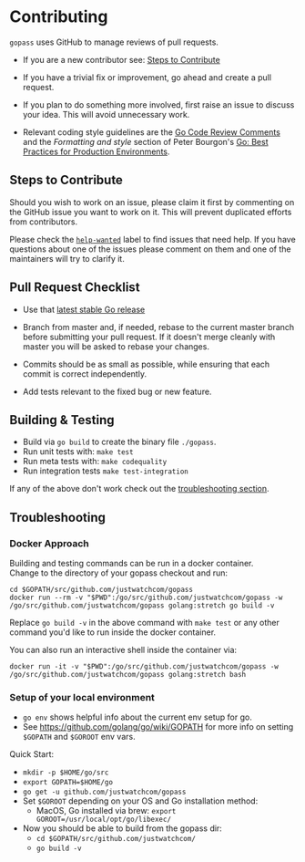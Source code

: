 # Contributing

`gopass` uses GitHub to manage reviews of pull requests.

* If you are a new contributor see: [Steps to Contribute](#steps-to-contribute)

* If you have a trivial fix or improvement, go ahead and create a pull request.

* If you plan to do something more involved, first raise an issue to discuss
  your idea. This will avoid unnecessary work.

* Relevant coding style guidelines are  the [Go Code Review Comments](https://code.google.com/p/go-wiki/wiki/CodeReviewComments)
  and the _Formatting and style_ section of Peter Bourgon's [Go: Best Practices for Production Environments](http://peter.bourgon.org/go-in-production/#formatting-and-style).

## Steps to Contribute

Should you wish to work on an issue, please claim it first by commenting on the GitHub issue you want to work on it.
This will prevent duplicated efforts from contributors.

Please check the [`help-wanted`](https://github.com/justwatchcom/gopass/issues?q=is%3Aissue+is%3Aopen+label%3A%22help+wanted%22) label to find issues that need help.
If you have questions about one of the issues please comment on them and one of the maintainers
will try to clarify it.


## Pull Request Checklist

* Use that [latest stable Go release](https://golang.org/dl/)

* Branch from master and, if needed, rebase to the current master branch before submitting your pull request.
  If it doesn't merge cleanly with master you will be asked to rebase your changes.

* Commits should be as small as possible, while ensuring that each commit is correct independently.

* Add tests relevant to the fixed bug or new feature.


## Building & Testing

* Build via `go build` to create the binary file `./gopass`.
* Run unit tests with: `make test`
* Run meta tests with: `make codequality`
* Run integration tests `make test-integration`

If any of the above don't work check out the [troubleshooting section](#troubleshooting-build).

## Troubleshooting

### Docker Approach

Building and testing commands can be run in a docker container.  
Change to the directory of your gopass checkout and run:
```
cd $GOPATH/src/github.com/justwatchcom/gopass
docker run --rm -v "$PWD":/go/src/github.com/justwatchcom/gopass -w /go/src/github.com/justwatchcom/gopass golang:stretch go build -v
```

Replace `go build -v` in the above command with `make test` or any other command you'd like to run inside the docker container.

You can also run an interactive shell inside the container via:
```
docker run -it -v "$PWD":/go/src/github.com/justwatchcom/gopass -w /go/src/github.com/justwatchcom/gopass golang:stretch bash
```

### Setup of your local environment

- `go env` shows helpful info about the current env setup for go.
- See https://github.com/golang/go/wiki/GOPATH for more info on setting `$GOPATH` and `$GOROOT` env vars.

Quick Start:
- `mkdir -p $HOME/go/src`
- `export GOPATH=$HOME/go`
- `go get -u github.com/justwatchcom/gopass`
- Set `$GOROOT` depending on your OS and Go installation method:
  - MacOS, Go installed via brew: `export GOROOT=/usr/local/opt/go/libexec/`
- Now you should be able to build from the gopass dir:
  - `cd $GOPATH/src/github.com/justwatchcom/`
  - `go build -v`



